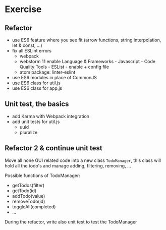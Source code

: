 # Exercise

## Refactor

- use ES6 feature where you see fit (arrow functions, string interpolation, let & const, ...)
- fix all ESLint errors
    - webpack
    - webstorm 11
        enable Language & Frameworks - Javascript - Code Quality Tools - ESList - enable + config file
    - atom
        package: linter-eslint
- use ES6 modules in place of CommonJS
- use ES6 class for util.js
- use ES6 class for app.js

## Unit test, the basics

- add Karma with Webpack integration
- add unit tests for util.js
    - uuid
    - pluralize

## Refactor 2 & continue unit test

Move all none GUI related code into a new class ```TodoManager```,
this class will hold all the todo's and manage adding, filtering, removing, ...

Possible functions of TodoManager:

- getTodos(filter)
- getTodo(id)
- addTodo(value)
- removeTodo(id)
- toggleAll(completed)
- ...

During the refactor, write also unit test to test the TodoManager
